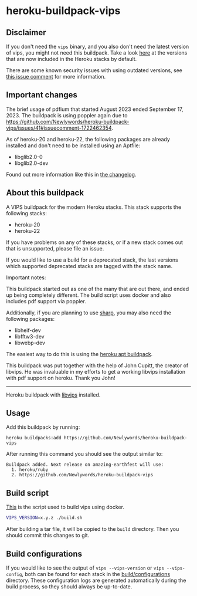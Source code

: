 heroku-buildpack-vips
=====================

## Disclaimer

If you don't need the `vips` binary, and you also don't need the latest version of vips, you might not need this
buildpack. Take a look [here](https://devcenter.heroku.com/articles/stack-packages) at the versions that are now
included in the Heroku stacks by default.

There are some known security issues with using outdated versions, see [this issue
comment](https://github.com/Newlywords/heroku-buildpack-vips/issues/36#issuecomment-1644417628) for more information.

## Important changes

The brief usage of pdfium that started August 2023 ended September 17, 2023. The buildpack is using poppler again due
to https://github.com/Newlywords/heroku-buildpack-vips/issues/41#issuecomment-1722462354.

As of heroku-20 and heroku-22, the following packages are already installed and don't need to be installed using an
Aptfile:

- libglib2.0-0
- libglib2.0-dev

Found out more information like this in [the changelog](CHANGES.md).

## About this buildpack

A VIPS buildpack for the modern Heroku stacks. This stack supports the following
stacks:

- heroku-20
- heroku-22

If you have problems on any of these stacks, or if a new stack comes out that is
unsupported, please file an issue.

If you would like to use a build for a deprecated stack, the last versions which supported deprecated stacks
are tagged with the stack name.

Important notes:

This buildpack started out as one of the many that are out there, and ended up
being completely different. The build script uses docker and also includes pdf
support via poppler.

Additionally, if you are planning to use [sharp](https://github.com/lovell/sharp), you may also need the following packages:
- libheif-dev
- libfftw3-dev
- libwebp-dev

The easiest way to do this is using the [heroku apt buildpack](https://github.com/heroku/heroku-buildpack-apt).

This buildpack was put together with the help of John Cupitt, the creator of
libvips. He was invaluable in my efforts to get a working libvips installation
with pdf support on heroku. Thank you John!

---

Heroku buildpack with [libvips](https://github.com/libvips/libvips) installed.


## Usage

Add this buildpack by running:

```
heroku buildpacks:add https://github.com/Newlywords/heroku-buildpack-vips
```

After running this command you should see the output similar to:

```
Buildpack added. Next release on amazing-earthfest will use:
  1. heroku/ruby
  2. https://github.com/Newlywords/heroku-buildpack-vips
```

## Build script

[This](./build.sh) is the script used to build vips using docker.

```sh
VIPS_VERSION=x.y.z ./build.sh
```

After building a tar file, it will be copied to the `build` directory. Then you should commit this changes to git.

## Build configurations

If you would like to see the output of `vips --vips-version` or `vips --vips-config`, both can be found for each stack
in the [build/configurations](build/configurations) directory. These configuration logs are generated automatically
during the build process, so they should always be up-to-date.
